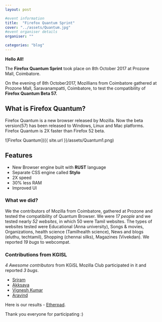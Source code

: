 ```yaml
---
layout: post

#event information
title:  "Firefox Quantum Sprint"
cover: "../assets/Quantum.jpg"
#event organiser details
organiser: ""

categories: "blog"
---
```


**Hello All!**

<p>The <b>Firefox Quantum Sprint</b> took place on 8th October 2017 at Prozone Mall, Coimbatore.</p>
On the evening of 8th October2017, Mozillians from Coimbatore gathered at Prozone Mall, Saravanampatti, Coimbatore, to test the compatibility of <b>Firefox Quantum Beta 57.</b>

<h2>What is Firefox Quantum?</h2>
<p> Firefox Quantum is a new browser released by Mozilla. Now the beta version(57) has been released to Windows, Linux and Mac platforms. Firefox Quantum is 2X faster than Firefox 52 beta.</p>

![Firefox Quantum]({{ site.url }}/assets/Quantum1.png)

<h2>Features</h2>
<ul>
<li> New Browser engine built with <b>RUST</b> language</li>
<li> Separate CSS engine called <b>Stylo</b></li>
<li> 2X speed</li>
<li> 30% less RAM</li>
<li> Improved UI</li>
</ul>

<h3>What we did?</h3>
<p>We the contributors of Mozilla from Coimbatore, gathered at Prozone and tested the compatibility of Quantum Browser. We were <i>17 people</i> and we tested nearly <i>52 websites</i>, in which 50 were Tamil websites. The types of websites tested were Educational (Anna university), Songs & movies, Organizations, health science (Tamilhealth science), News and blogs (eluthu, techtamil), Shopping (chennai silks), Magazines (Vivekdan). We reported <i>19 bugs</i> to webcompat.</p>

<h3>Contributions from KGISL</h3>
<p><i>4 Awesome contributors</i> from KGiSL Mozilla Club participated in it and reported <i>3 bugs</i>.</p>

- [Sriram](https://twitter.com/imsriramb)
- [Akksaya](http://twitter.com/akksaya_rajasri)
- [Vignesh Kumar](http://twitter.com/vigneshkumarv96)
- [Aravind](http://twitter.com/Aravind007Arul)

Here is our results - [Etherpad](https://public.etherpad-mozilla.org/p/Firefox_Quantum_Sprint_Coimbatore).

Thank you everyone for participating :)
